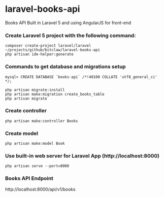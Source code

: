 # laravel-books-api

Books API Built in Laravel 5 and using AngularJS for front-end

### Create Laravel 5 project with the following command:

```shell
composer create-project laravel/laravel ~/projects/github/bitclaw/laravel-books-api
php artisan ide-helper:generate
```

### Commands to get database and migrations setup

```shell
mysql> CREATE DATABASE `books-api` /*!40100 COLLATE 'utf8_general_ci' */;

php artisan migrate:install
php artisan make:migration create_books_table
php artisan migrate
```

### Create controller

```shell
php artisan make:controller Books
```

### Create model

```shell
php artisan make:model Book
```

### Use built-in web server for Laravel App (http://localhost:8000)

```shell
php artisan serve --port=8000
```

### Books API Endpoint

http://localhost:8000/api/v1/books


